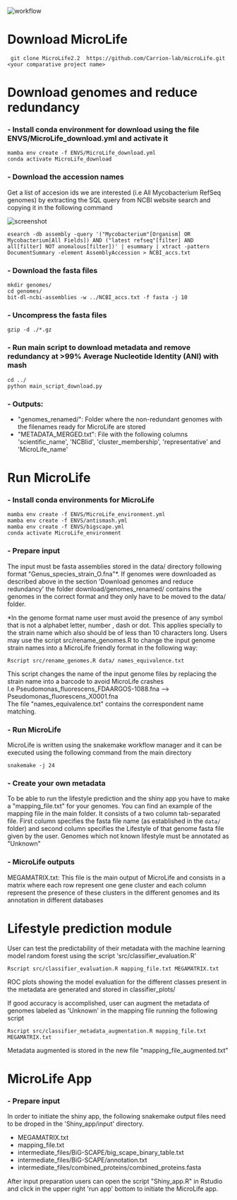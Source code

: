 ![workflow](https://user-images.githubusercontent.com/69348873/231155358-7fbebb3c-f6f6-406a-989b-9d273b83aa1e.png)


# Download MicroLife

```
 git clone MicroLife2.2  https://github.com/Carrion-lab/microLife.git <your comparative project name>
```


# Download genomes and reduce redundancy
### - Install conda environment for download using the file ENVS/MicroLife_download.yml and activate it

```
mamba env create -f ENVS/MicroLife_download.yml
conda activate MicroLife_download
```

### - Download the accession names 
Get a list of accesion ids we are interested (i.e All Mycobacterium RefSeq genomes) by extracting the SQL query from NCBI website search and copying it in the following command

![screenshot](https://user-images.githubusercontent.com/69348873/231155408-8ccbc10e-ce6f-4e24-bf2a-81c6e8f10aad.png)

```
esearch -db assembly -query '("Mycobacterium"[Organism] OR Mycobacterium[All Fields]) AND ("latest refseq"[filter] AND all[filter] NOT anomalous[filter])' | esummary | xtract -pattern         DocumentSummary -element AssemblyAccession > NCBI_accs.txt
```
### - Download the fasta files

```
mkdir genomes/
cd genomes/
bit-dl-ncbi-assemblies -w ../NCBI_accs.txt -f fasta -j 10
```

### - Uncompress the fasta files

```
gzip -d ./*.gz
```

### - Run main script to download metadata and remove redundancy at >99% Average Nucleotide Identity (ANI) with mash

```
cd ../
python main_script_download.py
```

### - Outputs:
- "genomes_renamed/": Folder where the non-redundant genomes with the filenames ready for MicroLife are stored
- "METADATA_MERGED.txt": File with the following columns 'scientific_name', 'NCBIid', 'cluster_membership', 'representative' and 'MicroLife_name'

# Run MicroLife

### - Install conda environments for MicroLife

```
mamba env create -f ENVS/MicroLife_environment.yml
mamba env create -f ENVS/antismash.yml
mamba env create -f ENVS/bigscape.yml
conda activate MicroLife_environment
```

### - Prepare input
The input must be fasta assemblies stored in the data/ directory following format "Genus_species_strain_O.fna"*. If genomes were downloaded as described above in the section 'Download genomes and reduce redundancy' the folder download/genomes_renamed/ contains the genomes in the correct format and they only have to be moved to the data/ folder.

*In the genome format name user must avoid the presence of any symbol that is not a alphabet letter, number , dash or dot. This applies specially to the strain name which also should be of less than 10 characters long. Users may use the script src/rename_genomes.R to change the input genome strain names into a MicroLife friendly format in the following way:

```
Rscript src/rename_genomes.R data/ names_equivalence.txt
```
This script changes the name of the input genome files by replacing the strain name into a barcode to avoid MicroLife crashes \
I.e Pseudomonas_fluorescens_FDAARGOS-1088.fna --> Pseudomonas_fluorescens_X0001.fna \
The file "names_equivalence.txt" contains the correspondent name matching.

### - Run MicroLife
MicroLife is written using the snakemake workflow manager and it can be executed using the following command from the main directory

```
snakemake -j 24
```

### - Create your own metadata

To be able to run the lifestyle prediction and the shiny app you have to make a "mapping_file.txt" for your genomes.
You can find an example of the mapping file in the main folder. It consists of a two column tab-separated file. First column specifies the fasta file name (as established in the `data/` folder) and second column specifies the Lifestyle of that genome fasta file given by the user. Genomes which not known lifestyle must be annotated as "Unknown"

### - MicroLife outputs

MEGAMATRIX.txt: This file is the main output of MicroLife and consists in a matrix where each row represent one gene cluster and each column represent the presence of these clusters in the different genomes and its annotation in different databases

# Lifestyle prediction module
User can test the predictability of their metadata with the machine learning model random forest using the script 'src/classifier_evaluation.R'

```
Rscript src/classifier_evaluation.R mapping_file.txt MEGAMATRIX.txt
```
ROC plots showing the model evaluation for the different classes present in the metadata are generated and stored in classifier_plots/

If good accuracy is accomplished, user can augment the metadata of genomes labeled as 'Unknown' in the mapping file running the following script
```
Rscript src/classifier_metadata_augmentation.R mapping_file.txt MEGAMATRIX.txt
``` 
Metadata augmented is stored in the new file "mapping_file_augmented.txt" 

# MicroLife App

### - Prepare input 
In order to initiate the shiny app, the following snakemake output files need to be droped in the 'Shiny_app/input' directory.

- MEGAMATRIX.txt
- mapping_file.txt
- intermediate_files/BiG-SCAPE/big_scape_binary_table.txt
- intermediate_files/BiG-SCAPE/annotation.txt
- intermediate_files/combined_proteins/combined_proteins.fasta

After input preparation users can open the script "Shiny_app.R" in Rstudio and click in the upper right 'run app' bottom to initiate the MicroLife app.
